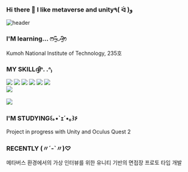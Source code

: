 ### Hi there 👋 I like metaverse and unity٩( ᐛ )و 
![header](https://capsule-render.vercel.app/api?type=waving&color=timeGradient&text=Welcome%20to%20metasseong's%20GitHub%20👋&animation=twinkling&fontSize=35&fontAlignY=40&fontAlign=70&height=250)
<!--
**Yangseong-eun/Yangseong-eun** is a ✨ _special_ ✨ repository because its `README.md` (this file) appears on your GitHub profile.

Here are some ideas to get you started:

- 🔭 I’m currently working on ...
- 🌱 I’m currently learning ...
- 👯 I’m looking to collaborate on ...
- 🤔 I’m looking for help with ...
- 💬 Ask me about ...
- 📫 How to reach me: ...
- 😄 Pronouns: ...
- ⚡ Fun fact: ...
-->

### I'M learning... ෆ˃̶͈̑◡˂̶͈̑ෆ
Kumoh National Institute of Technology, 235호


### MY SKILLദ്ദിᐢ. .ᐢ₎
<div>
  <img src="https://img.shields.io/badge/python-F5792A?style=flat&logo=python&logoColor=white"/> <img src="https://img.shields.io/badge/c-A8B9CC?style=flat&logo=c&logoColor=white"/>
  <img src="https://img.shields.io/badge/c++-00599C?style=flat&logo=c++&logoColor=white"/> <img src="https://img.shields.io/badge/meta-0467DF?style=flat&logo=meta&logoColor=white"/>
  <img src="https://img.shields.io/badge/oculus-F5792A?style=flat&logo=oculus&logoColor=white"/> <img src="https://img.shields.io/badge/unity-FFFFFF?style=flat&logo=unity&logoColor=white"/>
</div>
<img src="https://github-readme-stats.vercel.app/api/top-langs/?username=Yangseong-eun&layout=compact"><br><br>
<img src="https://github-readme-stats.vercel.app/api?username=Yangseong-eun&show_icons=true">


### I'M STUDYING꒰｡•`ｪ´•｡꒱۶
Project in progress with Unity and Oculus Quest 2

### RECENTLY (〃´-`〃)♡
메타버스 환경에서의 가상 인터뷰를 위한 유니티 기반의 면접장 프로토 타입 개발

